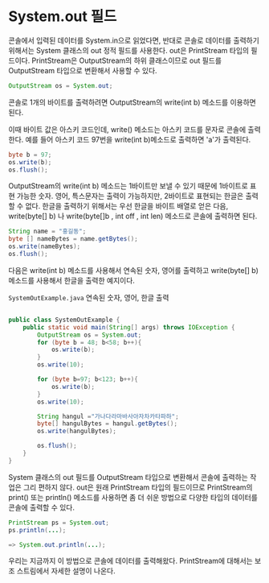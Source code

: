 # System.out 필드

콘솔에서 입력된 데이터를 System.in으로 읽었다면, 반대로 콘솔로 데이터를
출력하기 위해서는 System 클래스의 out 정적 필드를 사용한다.
out은 PrintStream 타입의 필드이다. PrintStream은 OutputStream의
하위 클래스이므로 out 필드를 OutputStream 타입으로 변환해서 사용할 수 있다.

```java
OutputStream os = System.out;
```

콘솔로 1개의 바이트를 출력하려면 OutputStream의 write(int b) 메소드를
이용하면 된다.

이때 바이트 값은 아스키 코드인데, write() 메소드는 아스키 코드를
문자로 콘솔에 출력한다. 예를 들어 아스키 코드 97번을 write(int b)메소드로
출력하면 'a'가 출력된다.

```java
byte b = 97;
os.write(b);
os.flush();
```

OutputStream의 write(int b) 메소드는 1바이트만 보낼 수 있기 때문에
1바이트로 표현 가능한 숫자. 영어, 특스문자는 출력이 가능하지만,
2바이트로 표현되는 한글은 출력할 수 없다.
한글을 출력하기 위해서는 우선 한글을 바이트 배열로 얻은 다음,
write(byte[] b) 나 write(byte[]b , int off , int len) 메소드로
콘솔에 출력하면 된다.

```java
String name = "홍길동";
byte [] nameBytes = name.getBytes();
os.write(nameBytes);
os.flush();
```

다음은 write(int b) 메소드를 사용해서 연속된 숫자, 영어를 출력하고
write(byte[] b) 메소드를 사용해서 한글을 출력한 예지이다.

`SystemOutExample.java` 연속된 숫자, 영어, 한글 출력
```java

public class SystemOutExample {
    public static void main(String[] args) throws IOException {
        OutputStream os = System.out;
        for (byte b = 48; b<58; b++){
            os.write(b);
        }
        os.write(10);

        for (byte b=97; b<123; b++){
            os.write(b);
        }
        os.write(10);

        String hangul ="가나다라마바사아자차카타파하";
        byte[] hangulBytes = hangul.getBytes();
        os.write(hangulBytes);

        os.flush();
    }
}
```

System 클래스의 out 필드를 OutputStream 타입으로 변환해서
콘솔에 출력하는 작업은 그리 편하지 않다. out은 원래
PrintStream 타입의 필드이므로 PrintStream의 print() 또는 println()
메소드를 사용하면 좀 더 쉬운 방법으로 다양한 타입의 데이터를 콘솔에
출력할 수 있다.

```java
PrintStream ps = System.out;
ps.println(...);

=> System.out.println(...);
```

우리는 지금까지 이 방법으로 콘솔에 데이터를 출력해왔다. 
PrintStream에 대해서는 보조 스트림에서 자세한 설명이 나온다.